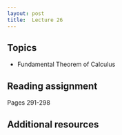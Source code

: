 ```yaml
---
layout: post
title:  Lecture 26
---
```


## Topics

* Fundamental Theorem of Calculus

## Reading assignment

Pages 291-298

## Additional resources



